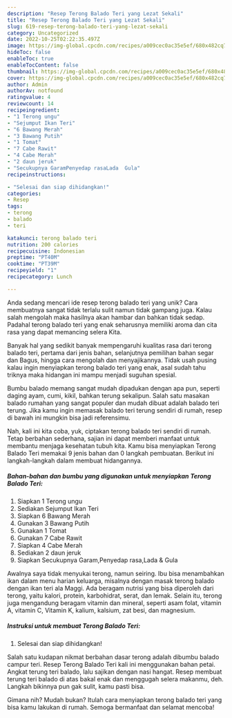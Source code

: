 ```yaml
---
description: "Resep Terong Balado Teri yang Lezat Sekali"
title: "Resep Terong Balado Teri yang Lezat Sekali"
slug: 619-resep-terong-balado-teri-yang-lezat-sekali
category: Uncategorized
date: 2022-10-25T02:22:35.497Z
image: https://img-global.cpcdn.com/recipes/a009cec0ac35e5ef/680x482cq70/terong-balado-teri-foto-resep-utama.jpg
hideToc: false
enableToc: true
enableTocContent: false
thumbnail: https://img-global.cpcdn.com/recipes/a009cec0ac35e5ef/680x482cq70/terong-balado-teri-foto-resep-utama.jpg
cover: https://img-global.cpcdn.com/recipes/a009cec0ac35e5ef/680x482cq70/terong-balado-teri-foto-resep-utama.jpg
author: Admin
authorAv: notfound
ratingvalue: 4
reviewcount: 14
recipeingredient:
- "1 Terong ungu"
- "Sejumput Ikan Teri"
- "6 Bawang Merah"
- "3 Bawang Putih"
- "1 Tomat"
- "7 Cabe Rawit"
- "4 Cabe Merah"
- "2 daun jeruk"
- "Secukupnya GaramPenyedap rasaLada  Gula"
recipeinstructions:

- "Selesai dan siap dihidangkan!"
categories:
- Resep
tags:
- terong
- balado
- teri

katakunci: terong balado teri 
nutrition: 200 calories
recipecuisine: Indonesian
preptime: "PT40M"
cooktime: "PT39M"
recipeyield: "1"
recipecategory: Lunch

---
```





Anda sedang mencari ide resep terong balado teri yang unik? Cara membuatnya sangat tidak terlalu sulit namun tidak gampang juga. Kalau salah mengolah maka hasilnya akan hambar dan bahkan tidak sedap. Padahal terong balado teri yang enak seharusnya memiliki aroma dan cita rasa yang dapat memancing selera Kita.





Banyak hal yang sedikit banyak mempengaruhi kualitas rasa dari terong balado teri, pertama dari jenis bahan, selanjutnya pemilihan bahan segar dan Bagus, hingga cara mengolah dan menyajikannya. Tidak usah pusing kalau ingin menyiapkan terong balado teri yang enak,      asal sudah tahu triknya maka hidangan ini mampu menjadi suguhan spesial.














Bumbu balado memang sangat mudah dipadukan dengan apa pun, seperti daging ayam, cumi, kikil, bahkan terung sekalipun. Salah satu masakan balado rumahan yang sangat populer dan mudah dibuat adalah balado teri terung. Jika kamu ingin memasak balado teri terung sendiri di rumah, resep di bawah ini mungkin bisa jadi referensimu.






Nah, kali ini kita coba, yuk, ciptakan terong balado teri sendiri di rumah. Tetap berbahan sederhana, sajian ini dapat memberi manfaat untuk membantu menjaga kesehatan tubuh kita. Kamu bisa menyiapkan Terong Balado Teri memakai 9 jenis bahan dan 0 langkah pembuatan. Berikut ini langkah-langkah dalam membuat hidangannya.

<!--inarticleads1-->

##### Bahan-bahan dan bumbu yang digunakan untuk menyiapkan Terong Balado Teri:

1. Siapkan 1 Terong ungu
1. Sediakan Sejumput Ikan Teri
1. Siapkan 6 Bawang Merah
1. Gunakan 3 Bawang Putih
1. Gunakan 1 Tomat
1. Gunakan 7 Cabe Rawit
1. Siapkan 4 Cabe Merah
1. Sediakan 2 daun jeruk
1. Siapkan Secukupnya Garam,Penyedap rasa,Lada &amp; Gula


Awalnya saya tidak menyukai terong, namun seiring. Ibu bisa menambahkan ikan dalam menu harian keluarga, misalnya dengan masak terong balado dengan ikan teri ala Maggi. Ada beragam nutrisi yang bisa diperoleh dari terong, yaitu kalori, protein, karbohidrat, serat, dan lemak. Selain itu, terong juga mengandung beragam vitamin dan mineral, seperti asam folat, vitamin A, vitamin C, Vitamin K, kalium, kalsium, zat besi, dan magnesium. 

<!--inarticleads2-->

##### Instruksi untuk membuat Terong Balado Teri:


1. Selesai dan siap dihidangkan!

Salah satu kudapan nikmat berbahan dasar terong adalah dibumbu balado campur teri. Resep Terong Balado Teri kali ini menggunakan bahan petai. Angkat terung teri balado, lalu sajikan dengan nasi hangat. Resep membuat terung teri balado di atas bakal enak dan menggugah selera makanmu, deh. Langkah bikinnya pun gak sulit, kamu pasti bisa. 

Gimana nih? Mudah bukan? Itulah cara menyiapkan terong balado teri yang bisa kamu lakukan di rumah. Semoga bermanfaat dan selamat mencoba!
